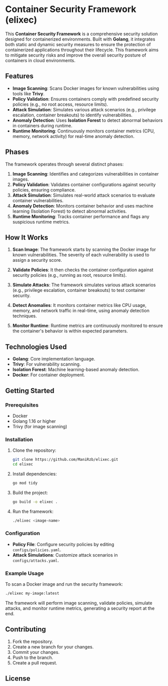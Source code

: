 # Container Security Framework (elixec)

This **Container Security Framework** is a comprehensive security solution designed for containerized environments. Built with **Golang**, it integrates both static and dynamic security measures to ensure the protection of containerized applications throughout their lifecycle. This framework aims to mitigate security risks and improve the overall security posture of containers in cloud environments.

## Features

- **Image Scanning**: Scans Docker images for known vulnerabilities using tools like **Trivy**.
- **Policy Validation**: Ensures containers comply with predefined security policies (e.g., no root access, resource limits).
- **Attack Simulation**: Simulates various attack scenarios (e.g., privilege escalation, container breakouts) to identify vulnerabilities.
- **Anomaly Detection**: Uses **Isolation Forest** to detect abnormal behaviors in containers during runtime.
- **Runtime Monitoring**: Continuously monitors container metrics (CPU, memory, network activity) for real-time anomaly detection.

## Phases

The framework operates through several distinct phases:

1. **Image Scanning**: Identifies and categorizes vulnerabilities in container images.
2. **Policy Validation**: Validates container configurations against security policies, ensuring compliance.
3. **Attack Simulation**: Simulates real-world attack scenarios to evaluate container vulnerabilities.
4. **Anomaly Detection**: Monitors container behavior and uses machine learning (Isolation Forest) to detect abnormal activities.
5. **Runtime Monitoring**: Tracks container performance and flags any suspicious runtime metrics.

## How It Works

1. **Scan Image**: The framework starts by scanning the Docker image for known vulnerabilities. The severity of each vulnerability is used to assign a security score.
   
2. **Validate Policies**: It then checks the container configuration against security policies (e.g., running as root, resource limits).
   
3. **Simulate Attacks**: The framework simulates various attack scenarios (e.g., privilege escalation, container breakouts) to test container security.
   
4. **Detect Anomalies**: It monitors container metrics like CPU usage, memory, and network traffic in real-time, using anomaly detection techniques.
   
5. **Monitor Runtime**: Runtime metrics are continuously monitored to ensure the container's behavior is within expected parameters.

## Technologies Used

- **Golang**: Core implementation language.
- **Trivy**: For vulnerability scanning.
- **Isolation Forest**: Machine learning-based anomaly detection.
- **Docker**: For container deployment.

## Getting Started

### Prerequisites

- Docker
- Golang 1.16 or higher
- Trivy (for image scanning)

### Installation

1. Clone the repository:
   ```bash
   git clone https://github.com/ManiRzb/elixec.git
   cd elixec
   ```

2. Install dependencies:
   ```bash
   go mod tidy
   ```

3. Build the project:
   ```bash
   go build -o elixec .
   ```

4. Run the framework:
   ```bash
   ./elixec <image-name>
   ```

### Configuration

- **Policy File**: Configure security policies by editing `configs/policies.yaml`.
- **Attack Simulations**: Customize attack scenarios in `configs/attacks.yaml`.

### Example Usage

To scan a Docker image and run the security framework:
```bash
./elixec my-image:latest
```

The framework will perform image scanning, validate policies, simulate attacks, and monitor runtime metrics, generating a security report at the end.

## Contributing

1. Fork the repository.
2. Create a new branch for your changes.
3. Commit your changes.
4. Push to the branch.
5. Create a pull request.

## License
